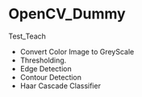 # OpenCV_Dummy
Test_Teach

* Convert Color Image to GreyScale
* Thresholding.
* Edge Detection
* Contour Detection
* Haar Cascade Classifier
